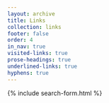 ```yaml
---
layout: archive
title: Links
collection: links
footer: false
order: 4
in_nav: true
visited-links: true
prose-headings: true
underlined-links: true
hyphens: true
---
```


{% include search-form.html %}
